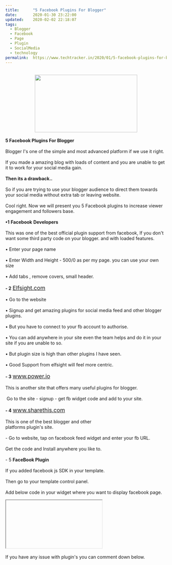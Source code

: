 ```yaml
---
title:		"5 Facebook Plugins For Blogger"
date:		2020-01-30 23:22:00
updated:	2020-02-02 22:18:07
tags: 
  - Blogger
  - Facebook
  - Page
  - Plugin
  - SocialMedia
  - technology	
permalink:	https://www.techtracker.in/2020/01/5-facebook-plugins-for-blogger.html
---
```


<div dir="ltr" style="text-align: left;" trbidi="on"><b><br><div class="separator" style="clear: both; text-align: center;"><a href="https://lh3.googleusercontent.com/-WDfCMxLjACs/Xjb9RNp6WdI/AAAAAAAABBU/ByJ3h0xpc-UaKEeMgtbvFny_ph09ZUhAwCLcBGAsYHQ/s1600/IMG_20200202_220103_505.jpg" imageanchor="1" style="margin-left: 1em; margin-right: 1em;"><img src="https://lh3.googleusercontent.com/-WDfCMxLjACs/Xjb9RNp6WdI/AAAAAAAABBU/ByJ3h0xpc-UaKEeMgtbvFny_ph09ZUhAwCLcBGAsYHQ/s1600/IMG_20200202_220103_505.jpg" border="0" data-original-width="1280" data-original-height="720" width="320" height="180"></a></div></b></div><div dir="ltr" style="text-align: left;" trbidi="on"><b><br></b></div><div dir="ltr" style="text-align: left;" trbidi="on">
<b>5 Facebook Plugins For Blogger&nbsp;</b><br>
<div>
<br></div>
<div>
Blogger I's one of the simple and most advanced platform if we use it right.</div>
<div>
<br></div>
<div>
If you made a amazing blog with loads of content and you are unable to get it to work for your social media gain.</div>
<div>
<br></div>
<div>
<b>Then its a drawback..</b></div>
<div>
<br></div>
<div>
So if you are trying to use your blogger audience to direct them towards your social media without extra tab or leaving website.</div>
<div>
<br></div>
<div>
Cool right. Now we will present you 5 Facebook plugins to increase viewer engagement and followers base.</div>
<div>
<br></div>
<div><b>
•1</b> <b>Facebook</b> <b>Developers</b></div>
<div>
<b><br></b></div>
<div>
This was one of the best official plugin support from facebook, If you don't want some third party code on your blogger. and with loaded features.</div>
<div>
<br></div>
<div>
• Enter your page name&nbsp;</div>
<div>
<br></div>
<div>
• Enter Width and Height - 500/0 as per my page. you can use your own size</div>
<div>
<br></div>
<div>
• Add tabs , remove covers, small header.</div>
<div>
<br></div>
<div><b>
- 2</b>&nbsp;<a href="https://www.blogger.com/Elfsight.com" style="font-size: 1.25em;" target="_blank">Elfsight.com</a></div>
<div>
<br></div>
<div>
• Go to the website</div>
<div>
<br></div>
<div>
• Signup and get amazing plugins for social media feed and other blogger plugins.</div>
<div>
<br></div>
<div>
• But you have to connect to your fb account to authorise.</div>
<div>
<br></div>
<div>
• You can add anywhere in your site even the team helps and do it in your site if you are unable to so.</div>
<div>
<br></div>
<div>
• But plugin size is high than other plugins I have seen.</div>
<div>
<br></div>
<div>
• Good Support from elfsight will feel more centric.</div>
<div>
<br></div>
<div><b>
- 3</b>&nbsp;<a href="https://www.blogger.com/www.power.io" style="font-size: 1.25em;" target="_blank">www.power.io</a></div>
<div>
<br></div>
<div>
This is another site that offers many useful plugins for blogger.</div>
<div>
<br></div>
<div>
&nbsp;Go to the site - signup - get fb widget code and add to your site.</div>
<div>
<br></div>
<div><b>
- 4</b>&nbsp;<a href="https://www.blogger.com/www.sharethis.com" style="font-size: 1.25em;" target="_blank">www.sharethis.com</a></div>
<div>
<br></div>
<div>
This is one of the best blogger and other</div>
<div>
platforms plugin's site.</div>
<div>
<br></div>
<div>
- Go to website, tap on facebook feed widget and enter your fb URL.</div>
<div>
<br></div>
<div>
Get the code and Install anywhere you like to.</div>
<div>
<br></div>
<div>
- 5 <b>FaceBook Plugin&nbsp;</b></div>
<div>
<br></div>
<div>
If you added facebook js SDK in your template.</div>
<div>
<br></div>
<div>
Then go to your template control panel.</div>
<div>
<br></div>
<div>
Add below code in your widget where you want to display facebook page.</div>
<blockquote>
<div id="fb-root">
</div>
</blockquote>
<iframe><br />
 <span style="background-color: #f9f9f9; color: #737373; font-family: "Open Sans", arial; font-size: 15px;"><div id='fb-root'/></span><span style="background-color: #f9f9f9; color: #737373; font-family: "Open Sans", arial; font-size: 15px;"> </span><br />
<span style="background-color: #f9f9f9; color: #737373; font-family: "Open Sans", arial; font-size: 15px;"><script> </span><br style="background-color: #f9f9f9; color: #737373; font-family: "Open Sans", arial; font-size: 15px;" /><span style="background-color: #f9f9f9; color: #737373; font-family: "Open Sans", arial; font-size: 15px;">//<![CDATA[ </span><br style="background-color: #f9f9f9; color: #737373; font-family: "Open Sans", arial; font-size: 15px;" /><span style="background-color: #f9f9f9; color: #737373; font-family: "Open Sans", arial; font-size: 15px;">(function(d, s, id) { </span><br style="background-color: #f9f9f9; color: #737373; font-family: "Open Sans", arial; font-size: 15px;" /><span style="background-color: #f9f9f9; color: #737373; font-family: "Open Sans", arial; font-size: 15px;">  var js, fjs = d.getElementsByTagName(s)[0]; </span><br style="background-color: #f9f9f9; color: #737373; font-family: "Open Sans", arial; font-size: 15px;" /><span style="background-color: #f9f9f9; color: #737373; font-family: "Open Sans", arial; font-size: 15px;">  if (d.getElementById(id)) return; </span><br style="background-color: #f9f9f9; color: #737373; font-family: "Open Sans", arial; font-size: 15px;" /><span style="background-color: #f9f9f9; color: #737373; font-family: "Open Sans", arial; font-size: 15px;">  js = d.createElement(s); js.id = id; </span><br style="background-color: #f9f9f9; color: #737373; font-family: "Open Sans", arial; font-size: 15px;" /><span style="background-color: #f9f9f9; color: #737373; font-family: "Open Sans", arial; font-size: 15px;">  js.src = "//connect.facebook.net/en_US/sdk.js#xfbml=1&version=v2.3"; </span><br style="background-color: #f9f9f9; color: #737373; font-family: "Open Sans", arial; font-size: 15px;" /><span style="background-color: #f9f9f9; color: #737373; font-family: "Open Sans", arial; font-size: 15px;">  fjs.parentNode.insertBefore(js, fjs); </span><br style="background-color: #f9f9f9; color: #737373; font-family: "Open Sans", arial; font-size: 15px;" /><span style="background-color: #f9f9f9; color: #737373; font-family: "Open Sans", arial; font-size: 15px;">}(document, 'script', 'facebook-jssdk')); </span><br style="background-color: #f9f9f9; color: #737373; font-family: "Open Sans", arial; font-size: 15px;" /><span style="background-color: #f9f9f9; color: #737373; font-family: "Open Sans", arial; font-size: 15px;">//]]> </span><br style="background-color: #f9f9f9; color: #737373; font-family: "Open Sans", arial; font-size: 15px;" /><span style="background-color: #f9f9f9; color: #737373; font-family: "Open Sans", arial; font-size: 15px;"></script></span><div>
<span style="color: #737373; font-family: Open Sans, arial;"><span style="font-size: 15px;"><iframe/></span></span><br />
<br />
<blockquote>
<div id="fb-root">
<span style="color: #666666; font-size: 16px; white-space: pre-wrap;">Save your template, you can even add directly to your template by editing the template HTML.</span></div>
</blockquote>
<div>
<br /></div>
<div>
But above method working flawlessly.</div>
<div>
<br /></div>
<div>
<b>Αντίο</b> - Bye Bye In Greek</div>
</div>
</div>
</iframe></div><div dir="ltr" style="text-align: left;" trbidi="on"><br></div><div dir="ltr" style="text-align: left;" trbidi="on">If you have any issue with plugin's you can comment down below.</div><div dir="ltr" style="text-align: left;" trbidi="on"><br></div><div dir="ltr" style="text-align: left;" trbidi="on"><br></div>
<!-- no comments on this post -->